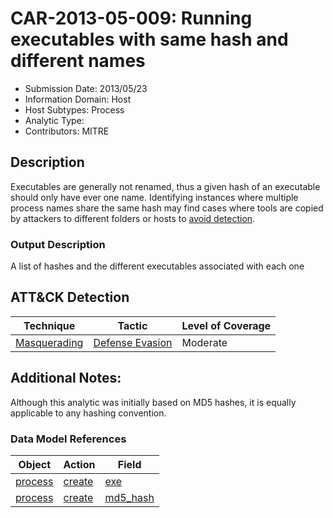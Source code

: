 # CAR-2013-05-009: Running executables with same hash and different names
- Submission Date: 2013/05/23
- Information Domain: Host
- Host Subtypes: Process
- Analytic Type: 
- Contributors: MITRE

## Description
Executables are generally not renamed, thus a given hash of an executable should only have ever one name. Identifying instances where multiple process names share the same hash may find cases where tools are copied by attackers to different folders or hosts to [avoid detection](https://attack.mitre.org/tactics/TA0005).

### Output Description
A list of hashes and the different executables associated with each one

## ATT&CK Detection

|Technique |Tactic |Level of Coverage |
|---|---|---|
|[Masquerading](https://attack.mitre.org/techniques/T1036/)|[Defense Evasion](https://attack.mitre.org/tactics/TA0005)|Moderate|

## Additional Notes: 

Although this analytic was initially based on MD5 hashes, it is equally applicable to any hashing convention.

### Data Model References
|Object|Action|Field|
|---|---|---|
| [process](../data_model/process.md) | [create](../data_model/process.md#create) | [exe](../data_model/process.md#exe) |
| [process](../data_model/process.md) | [create](../data_model/process.md#create) | [md5_hash](../data_model/process.md#md5_hash) |